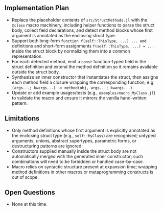 Implementation Plan
-------------------
- Replace the placeholder contents of `src/StructMethods.jl` with the `@class` macro machinery, including helper functions to parse the struct body, collect field declarations, and detect method blocks whose first argument is annotated as the enclosing struct type.
- Support both long-form `function f(self::ThisType, ...) ... end` definitions and short-form assignments `f(self::ThisType, ...) = ...` inside the struct block by normalizing them into a common representation.
- For each detected method, emit a `const` function-typed field in the struct definition and extend the method definition so it remains available outside the struct body.
- Synthesize an inner constructor that instantiates the struct, then assigns each method field a closure wrapping the corresponding function, e.g. `(args...; kwargs...) -> method(obj, args...; kwargs...)`.
- Update or add example usages/tests (e.g., `examples/macro_MyClass.jl`) to validate the macro and ensure it mirrors the vanilla hand-written pattern.

Limitations
-----------
- Only method definitions whose first argument is explicitly annotated as the enclosing struct type (e.g., `self::MyClass`) are recognised; untyped arguments, unions, abstract supertypes, parametric forms, or destructuring patterns are ignored.
- Constructors supplied manually inside the struct body are not automatically merged with the generated inner constructor; such combinations will need to be forbidden or handled case-by-case.
- Macro relies on syntactic structure present at expansion time; wrapping method definitions in other macros or metaprogramming constructs is out of scope.

Open Questions
--------------
- None at this time.
